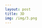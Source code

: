```yaml
---
layout: post
title: 3D
img: /img/3.png
---
```


<div class="img_row">
	<img class="col one" src="{{ site.baseurl }}/img/1.png" alt="" title="1"/>
	<img class="col one" src="{{ site.baseurl }}/img/3.png" alt="" title="2"/>
</div>
<div class="img_row">
	<img class="col three" src="{{ site.baseurl }}/img/4.png" alt="" title="3"/>
</div>

<div class="img_row">
	<img class="col three" src="{{ site.baseurl }}/img/5.jpg" alt="" title="4"/>
</div>
